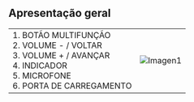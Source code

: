 ## Apresentação geral

|  |  | 
|:-------|:-------|
|1. BOTÃO MULTIFUNÇÃO <br> 2.	VOLUME - / VOLTAR <br> 3.	VOLUME + / AVANÇAR <br> 4.	INDICADOR <br> 5. MICROFONE	<br> 6.	PORTA DE CARREGAMENTO	|![Imagen1](http://static.energysistem.com/images/manuals/42927/5a65d2a530f73.jpg)| 

